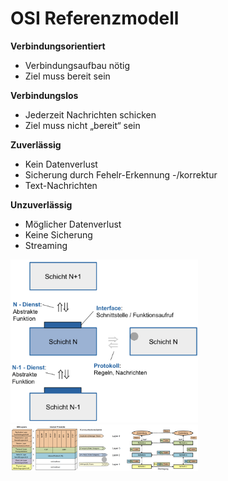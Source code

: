 # OSI Referenzmodell

**Verbindungsorientiert**

- Verbindungsaufbau nötig
- Ziel muss bereit sein

**Verbindungslos**

- Jederzeit Nachrichten schicken
- Ziel muss nicht „bereit“ sein

**Zuverlässig**

- Kein Datenverlust
- Sicherung durch Fehelr-Erkennung -/korrektur
- Text-Nachrichten

**Unzuverlässig**

- Möglicher Datenverlust
- Keine Sicherung
- Streaming

<img src="media/Pasted%20image%2020230604133437.png" width="300" />

<img src="media/Pasted%20image%2020230604133513.png" width="300">